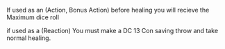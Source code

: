 If used as an (Action, Bonus Action) before healing you will recieve the Maximum dice roll

if used as a (Reaction) You must make a DC 13 Con saving throw and take normal healing.